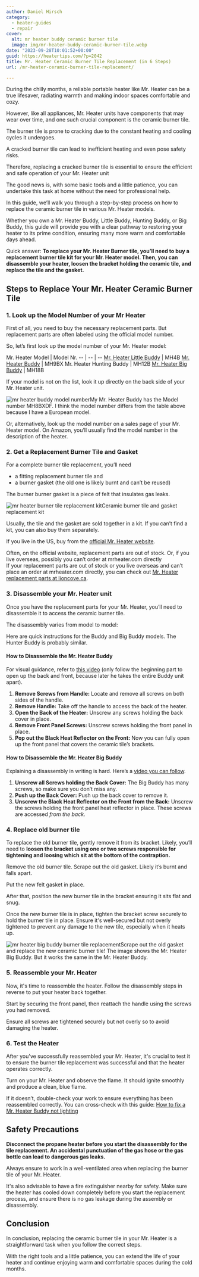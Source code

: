```yaml
---
author: Daniel Hirsch
category:
  - heater-guides
  - repair
cover:
  alt: mr heater buddy ceramic burner tile
  image: img/mr-heater-buddy-ceramic-burner-tile.webp
date: "2023-09-28T10:01:52+00:00"
guid: https://heatertips.com/?p=2042
title: Mr. Heater Ceramic Burner Tile Replacement (in 6 Steps)
url: /mr-heater-ceramic-burner-tile-replacement/

---
```

During the chilly months, a reliable portable heater like Mr. Heater can be a true lifesaver, radiating warmth and making indoor spaces comfortable and cozy.

However, like all appliances, Mr. Heater units have components that may wear over time, and one such crucial component is the ceramic burner tile.

The burner tile is prone to cracking due to the constant heating and cooling cycles it undergoes.

A cracked burner tile can lead to inefficient heating and even pose safety risks.

Therefore, replacing a cracked burner tile is essential to ensure the efficient and safe operation of your Mr. Heater unit

The good news is, with some basic tools and a little patience, you can undertake this task at home without the need for professional help.

In this guide, we’ll walk you through a step-by-step process on how to replace the ceramic burner tile in various Mr. Heater models.

Whether you own a Mr. Heater Buddy, Little Buddy, Hunting Buddy, or Big Buddy, this guide will provide you with a clear pathway to restoring your heater to its prime condition, ensuring many more warm and comfortable days ahead.

Quick answer: **To replace your Mr. Heater Burner tile, you’ll need to buy a replacement burner tile kit for your Mr. Heater model. Then, you can disassemble your heater, loosen the bracket holding the ceramic tile, and replace the tile and the gasket.**

## Steps to Replace Your Mr. Heater Ceramic Burner Tile

### 1\. Look up the Model Number of your Mr Heater

First of all, you need to buy the necessary replacement parts. But replacement parts are often labeled using the official model number.

So, let’s first look up the model number of your Mr. Heater model:

Mr. Heater Model | Model Nr.
-- | -- | --
[Mr. Heater Little Buddy](https://www.amazon.com/Mr-Heater-F215100-3800-BTU-Propane/dp/B001CFRF7I?crid=36D81T6JAFPWX&keywords=mr%2Bheater%2Bhunting%2Bbuddy&qid=1695716062&sprefix=mr%2Bheater%2Bhuntin%2Caps%2C153&sr=8-7&th=1&linkCode=ll1&tag=heatertips-20&linkId=ae31039c42da9254561a837a95340cc7&language=en_US&ref_=as_li_ss_tl) | MH4B
[Mr. Heater Buddy](https://www.amazon.com/Mr-Heater-F232000-Indoor-Safe-Portable/dp/B002G51BZU?crid=1KFT8FC3SD56A&keywords=mr%2Bheater%2Bbuddy&qid=1695715933&sprefix=mr%2Bheater%2Bbud%2Caps%2C169&sr=8-6&th=1&linkCode=ll1&tag=heatertips-20&linkId=a0261b8c5413004641087b5e41b18980&language=en_US&ref_=as_li_ss_tl) | MH9BX
Mr. Heater Hunting Buddy | MH12B
[Mr. Heater Big Buddy](https://www.amazon.com/Mr-Heater-MH18B-Portable-Propane/dp/B0002WRHE8?crid=1KFT8FC3SD56A&keywords=mr%2Bheater%2Bbuddy&qid=1695715933&sprefix=mr%2Bheater%2Bbud%2Caps%2C169&sr=8-5&th=1&linkCode=ll1&tag=heatertips-20&linkId=c7341f64b1b6e5e79a76758ae9016b7f&language=en_US&ref_=as_li_ss_tl) | MH18B

If your model is not on the list, look it up directly on the back side of your Mr. Heater unit.

![mr heater buddy model number](/img/mr-heater-buddy-model-number.webp)My Mr. Heater Buddy has the Model number MH8BXDF. I think the model number differs from the table above because I have a European model.

Or, alternatively, look up the model number on a sales page of your Mr. Heater model. On Amazon, you’ll usually find the model number in the description of the heater.

### 2\. Get a Replacement Burner Tile and Gasket

For a complete burner tile replacement, you’ll need

- a fitting replacement burner tile and
- a burner gasket (the old one is likely burnt and can’t be reused)

The burner burner gasket is a piece of felt that insulates gas leaks.

![mr heater burner tile replacement kit](/img/mr-heater-burner-tile-replacement-kit.webp)Ceramic burner tile and gasket replacement kit

Usually, the tile and the gasket are sold together in a kit. If you can’t find a kit, you can also buy them separately.

If you live in the US, buy from the [official Mr. Heater website](https://www.mrheater.com/catalogsearch/result/?q=tile+kit).

Often, on the official website, replacement parts are out of stock. Or, if you live overseas, possibly you can’t order at mrheater.com directly  
If your replacement parts are out of stock or you live overseas and can’t place an order at mrheater.com directly, you can check out [Mr. Heater replacement parts at lioncove.ca](https://www.lioncove.ca/pages/rapid-search-results?q=mr+heater+tile).

### 3\. Disassemble your Mr. Heater unit

Once you have the replacement parts for your Mr. Heater, you’ll need to disassemble it to access the ceramic burner tile.

The disassembly varies from model to model:


Here are quick instructions for the Buddy and Big Buddy models. The Hunter Buddy is probably similar.

#### How to Disassemble the Mr. Heater Buddy

For visual guidance, refer to [this video](https://www.youtube.com/watch?v=RbElauoF3R4&ab_channel=phils0stuff) (only follow the beginning part to open up the back and front, because later he takes the entire Buddy unit apart).

1. **Remove Screws from Handle:** Locate and remove all screws on both sides of the handle.
1. **Remove Handle:** Take off the handle to access the back of the heater.
1. **Open the Back of the Heater:** Unscrew any screws holding the back cover in place.
1. **Remove Front Panel Screws:** Unscrew screws holding the front panel in place.
1. **Pop out the Black Heat Reflector on the Front:** Now you can fully open up the front panel that covers the ceramic tile’s brackets.

#### How to Disassemble the Mr. Heater Big Buddy

Explaining a disassembly in writing is hard. Here’s a [video you can follow](https://www.youtube.com/watch?v=KDn8Kns01G8&t=330s&ab_channel=28fish).

1. **Unscrew all Screws holding the Back Cover:** The Big Buddy has many screws, so make sure you don’t miss any.
1. **Push up the Back Cover:** Push up the back cover to remove it.
1. **Unscrew the Black Heat Reflector on the Front from the Back:** Unscrew the screws holding the front panel heat reflector in place. These screws are accessed _from the back._

### 4\. Replace old burner tile

To replace the old burner tile, gently remove it from its bracket. Likely, you’ll need to **loosen the bracket using one or two screws responsible for tightening and loosing which sit at the bottom of the contraption.**

Remove the old burner tile. Scrape out the old gasket. Likely it’s burnt and falls apart.

Put the new felt gasket in place.

After that, position the new burner tile in the bracket ensuring it sits flat and snug.

Once the new burner tile is in place, tighten the bracket screw securely to hold the burner tile in place. Ensure it's well-secured but not overly tightened to prevent any damage to the new tile, especially when it heats up.

![mr heater big buddy burner tile replacement](/img/mr-heater-big-buddy-burner-tile-replacement.webp)Scrape out the old gasket and replace the new ceramic burner tile! The image shows the Mr. Heater Big Buddy. But it works the same in the Mr. Heater Buddy.

### 5\. Reassemble your Mr. Heater

Now, it's time to reassemble the heater. Follow the disassembly steps in reverse to put your heater back together.

Start by securing the front panel, then reattach the handle using the screws you had removed.

Ensure all screws are tightened securely but not overly so to avoid damaging the heater.

### 6\. Test the Heater

After you've successfully reassembled your Mr. Heater, it's crucial to test it to ensure the burner tile replacement was successful and that the heater operates correctly.

Turn on your Mr. Heater and observe the flame. It should ignite smoothly and produce a clean, blue flame.

If it doesn’t, double-check your work to ensure everything has been reassembled correctly. You can cross-check with this guide: [How to fix a Mr. Heater Buddy not lighting](/how-to-fix-a-mr-heater-buddy-not-lighting/)

## Safety Precautions

**Disconnect the propane heater before you start the disassembly for the tile replacement. An accidental punctuation of the gas hose or the gas bottle can lead to dangerous gas leaks.**

Always ensure to work in a well-ventilated area when replacing the burner tile of your Mr. Heater.

It's also advisable to have a fire extinguisher nearby for safety. Make sure the heater has cooled down completely before you start the replacement process, and ensure there is no gas leakage during the assembly or disassembly.

## Conclusion

In conclusion, replacing the ceramic burner tile in your Mr. Heater is a straightforward task when you follow the correct steps.

With the right tools and a little patience, you can extend the life of your heater and continue enjoying warm and comfortable spaces during the cold months.
